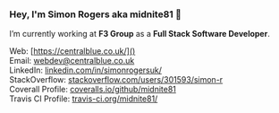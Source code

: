 ### Hey, I'm Simon Rogers aka midnite81 👋

I’m currently working at **F3 Group** as a **Full Stack Software Developer**. 

Web: [https://centralblue.co.uk/]()   
Email: [webdev@centralblue.co.uk](mailto:webdev@centralblue.co.uk)   
LinkedIn: [linkedin.com/in/simonrogersuk/](https://www.linkedin.com/in/simonrogersuk/)  
StackOverflow: [stackoverflow.com/users/301593/simon-r](https://stackoverflow.com/users/301593/simon-r)   
Coverall Profile: [coveralls.io/github/midnite81](https://coveralls.io/github/midnite81)  
Travis CI Profile: [travis-ci.org/midnite81/](http://travis-ci.org/midnite81/)

